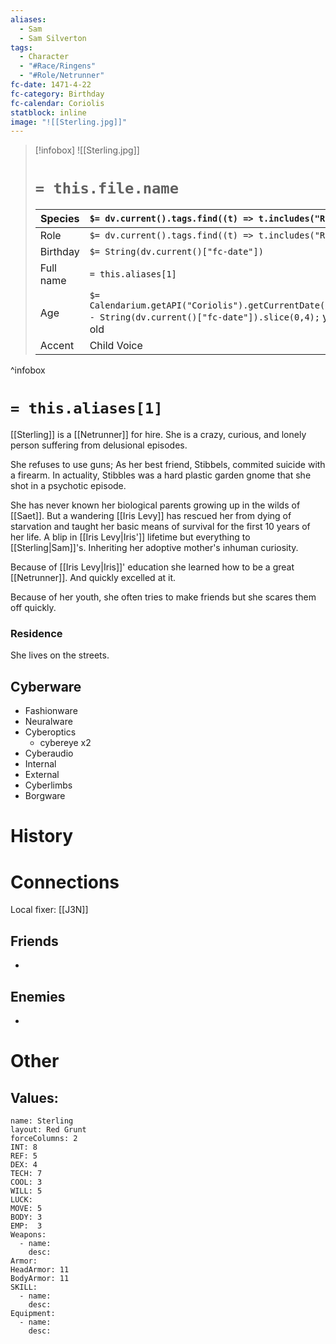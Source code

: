 ```yaml
---
aliases:
  - Sam
  - Sam Silverton
tags:
  - Character
  - "#Race/Ringens"
  - "#Role/Netrunner"
fc-date: 1471-4-22
fc-category: Birthday
fc-calendar: Coriolis
statblock: inline
image: "![[Sterling.jpg]]"
---
```

> [!infobox]
> ![[Sterling.jpg]]
> # `= this.file.name`
> | Species | `$= dv.current().tags.find((t) => t.includes("Race"))` |
> | ---- | ---- |
> | Role | `$= dv.current().tags.find((t) => t.includes("Role"))` |
> | Birthday | `$= String(dv.current()["fc-date"])` |
> | Full name | `= this.aliases[1]`|
> | Age | `$= Calendarium.getAPI("Coriolis").getCurrentDate().year - String(dv.current()["fc-date"]).slice(0,4);` years old|
> | Accent | Child Voice |
^infobox
# `= this.aliases[1]`
[[Sterling]] is a [[Netrunner]] for hire. She is a crazy, curious, and lonely person suffering from delusional episodes.

She refuses to use guns; As her best friend, Stibbels, commited suicide with a firearm. In actuality, Stibbles was a hard plastic garden gnome that she shot in a psychotic episode.

She has never known her biological parents growing up in the wilds of [[Saet]]. But a wandering [[Iris Levy]] has rescued her from dying of starvation and taught her basic means of survival for the first 10 years of her life. A blip in [[Iris Levy|Iris']] lifetime but everything to [[Sterling|Sam]]'s. Inheriting her adoptive mother's inhuman curiosity.

Because of [[Iris Levy|Iris]]' education she learned how to be a great [[Netrunner]]. And quickly excelled at it.

Because of her youth, she often tries to make friends but she scares them off quickly.
### Residence
She lives on the streets.
## Cyberware
- Fashionware
- Neuralware
- Cyberoptics
    - cybereye x2
- Cyberaudio
- Internal
- External
- Cyberlimbs
- Borgware

# History
# Connections
Local fixer: [[J3N]]
## Friends
- 
## Enemies
- 
# Other
## Values:



```statblock
name: Sterling
layout: Red Grunt
forceColumns: 2
INT: 8
REF: 5
DEX: 4
TECH: 7
COOL: 3
WILL: 5
LUCK: 
MOVE: 5
BODY: 3
EMP:  3
Weapons:
  - name: 
    desc:
Armor: 
HeadArmor: 11
BodyArmor: 11
SKILL:
  - name: 
    desc:
Equipment:
  - name: 
    desc:
```